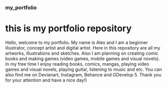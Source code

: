 ### my_portfolio
# this is my portfolio repository
Hello, welcome to my portfolio. My name is Alex and I am a beginner illustrator, concept artist and digital artist. Here in this repository are all my artworks, illustrations and sketches. Also I am planning on creating comic books and making games (video games, mobile games and visual novels). In my free time I enjoy reading books, comics, mangas, playing video games and visual novels, playing guitar, listening to music and etc. You can also find me on Devianart, Instagram, Behance and GDevelop 5. Thank you for your attention and have a nice day!)
